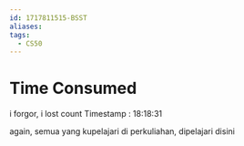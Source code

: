 ```yaml
---
id: 1717811515-BSST
aliases: 
tags:
  - CS50
---
```

# Time Consumed
i forgor, i lost count
Timestamp : 18:18:31

again, semua yang kupelajari di perkuliahan, dipelajari disini 